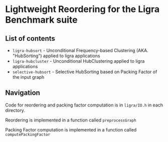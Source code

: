 # Lightweight Reordering for the Ligra Benchmark suite

## List of contents

* `ligra-hubsort`     - Unconditional Frequency-based Clustering (AKA. "HubSorting") applied to ligra applications
* `ligra-hubcluster`  - Unconditional HubClustering applied to ligra applications
* `selective-hubsort` - Selective HubSorting based on Packing Factor of the input graph

## Navigation 

Code for reordering and packing factor computation is in `ligra/IO.h` in each directory. 

Reordering is implemented in a function called `preprocessGraph`

Packing Factor computation is implemented in a function called `computePackingFactor`


